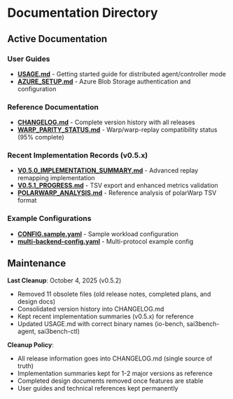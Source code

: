 # Documentation Directory

## Active Documentation

### User Guides
- **[USAGE.md](USAGE.md)** - Getting started guide for distributed agent/controller mode
- **[AZURE_SETUP.md](AZURE_SETUP.md)** - Azure Blob Storage authentication and configuration

### Reference Documentation
- **[CHANGELOG.md](CHANGELOG.md)** - Complete version history with all releases
- **[WARP_PARITY_STATUS.md](WARP_PARITY_STATUS.md)** - Warp/warp-replay compatibility status (95% complete)

### Recent Implementation Records (v0.5.x)
- **[V0.5.0_IMPLEMENTATION_SUMMARY.md](V0.5.0_IMPLEMENTATION_SUMMARY.md)** - Advanced replay remapping implementation
- **[V0.5.1_PROGRESS.md](V0.5.1_PROGRESS.md)** - TSV export and enhanced metrics validation
- **[POLARWARP_ANALYSIS.md](POLARWARP_ANALYSIS.md)** - Reference analysis of polarWarp TSV format

### Example Configurations
- **[CONFIG.sample.yaml](CONFIG.sample.yaml)** - Sample workload configuration
- **[multi-backend-config.yaml](multi-backend-config.yaml)** - Multi-protocol example config

## Maintenance

**Last Cleanup**: October 4, 2025 (v0.5.2)
- Removed 11 obsolete files (old release notes, completed plans, and design docs)
- Consolidated version history into CHANGELOG.md
- Kept recent implementation summaries (v0.5.x) for reference
- Updated USAGE.md with correct binary names (io-bench, sai3bench-agent, sai3bench-ctl)

**Cleanup Policy**:
- All release information goes into CHANGELOG.md (single source of truth)
- Implementation summaries kept for 1-2 major versions as reference
- Completed design documents removed once features are stable
- User guides and technical references kept permanently
